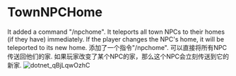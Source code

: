 # TownNPCHome
It added a command "/npchome". It teleports all town NPCs to their homes (if they have) immediately.
If the player changes the NPC's home, it will be teleported to its new home.
添加了一个指令"/npchome". 可以直接将所有NPC传送回他们的家.
如果玩家改变了某个NPC的家，那么这个NPC会立刻传送到它的新家.
![dotnet_qBjLqwOzhC](https://user-images.githubusercontent.com/35227653/161470957-ad0e866d-4abd-49d7-a88b-0b0b1b5dcc89.gif)
